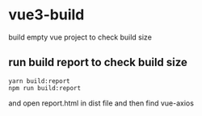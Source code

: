 # vue3-build 
build empty vue project to check build size
## run build report to check build size
```
yarn build:report
npm run build:report
```
and open report.html in dist file and then find vue-axios